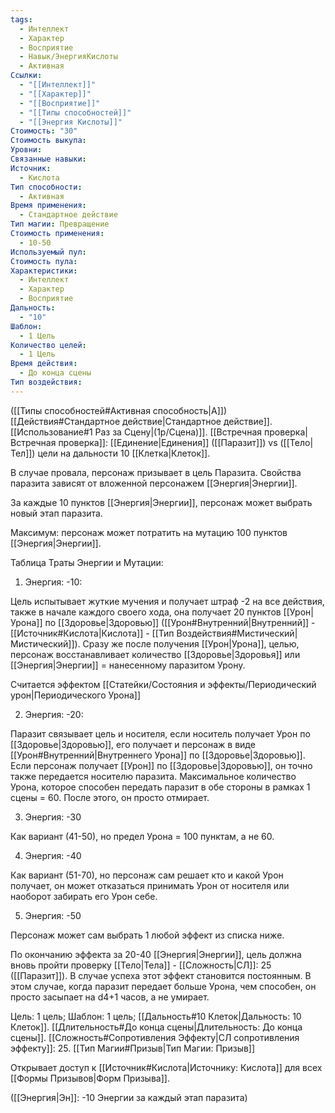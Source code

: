 ```yaml
---
tags:
  - Интеллект
  - Характер
  - Восприятие
  - Навык/ЭнергияКислоты
  - Активная
Ссылки:
  - "[[Интеллект]]"
  - "[[Характер]]"
  - "[[Восприятие]]"
  - "[[Типы способностей]]"
  - "[[Энергия Кислоты]]"
Стоимость: "30"
Стоимость выкупа: 
Уровни: 
Связанные навыки: 
Источник:
  - Кислота
Тип способности:
  - Активная
Время применения:
  - Стандартное действие
Тип магии: Превращение
Стоимость применения:
  - 10-50
Используемый пул: 
Стоимость пула: 
Характеристики:
  - Интеллект
  - Характер
  - Восприятие
Дальность:
  - "10"
Шаблон:
  - 1 Цель
Количество целей:
  - 1 Цель
Время действия:
  - До конца сцены
Тип воздействия:
---
```

([[Типы способностей#Активная способность|А]]) [[Действия#Стандартное действие|Стандартное действие]]. [[Использование#1 Раз за Сцену|(1р/Сцена)]]. [[Встречная проверка|Встречная проверка]]: [[Единение|Единения]] ([[Паразит]]) vs ([[Тело|Тел]]) цели на дальности 10 [[Клетка|Клеток]].

В случае провала, персонаж призывает в цель Паразита. Свойства паразита зависят от вложенной персонажем [[Энергия|Энергии]].

За каждые 10 пунктов [[Энергия|Энергии]], персонаж может выбрать новый этап паразита. 

Максимум: персонаж может потратить на мутацию 100 пунктов [[Энергия|Энергии]].

Таблица Траты Энергии и Мутации:


1. Энергия: -10:

Цель испытывает жуткие мучения и получает штраф -2 на все действия, также в начале каждого своего хода, она получает 20 пунктов [[Урон|Урона]] по [[Здоровье|Здоровью]] ([[Урон#Внутренний|Внутренний]] - [[Источник#Кислота|Кислота]] - [[Тип Воздействия#Мистический|Мистический]]). Сразу же после получения [[Урон|Урона]], целью, персонаж восстанавливает количество [[Здоровье|Здоровья]] или [[Энергия|Энергии]] = нанесенному паразитом Урону. 

Считается эффектом [[Статейки/Состояния и эффекты/Периодический урон|Периодического Урона]]

2. Энергия: -20:

Паразит связывает цель и носителя, если носитель получает Урон по [[Здоровье|Здоровью]], его получает и персонаж в виде [[Урон#Внутренний|Внутреннего Урона]] по [[Здоровье|Здоровью]]. Если персонаж получает [[Урон]] по [[Здоровье|Здоровью]], он точно также передается носителю паразита.  Максимальное количество Урона, которое способен передать паразит в обе стороны в рамках 1 сцены = 60. После этого, он просто отмирает.

3. Энергия: -30

Как вариант (41-50), но предел Урона = 100 пунктам, а не 60. 

4. Энергия: -40

Как вариант (51-70), но персонаж сам решает кто и какой Урон получает, он может отказаться принимать Урон от носителя или наоборот забирать его Урон себе.

5. Энергия: -50 

Персонаж может сам выбрать 1 любой эффект из списка ниже.


По окончанию эффекта за 20-40 [[Энергия|Энергии]],  цель должна вновь пройти проверку [[Тело|Тела]] - [[Сложность|СЛ]]: 25 ([[Паразит]]). В случае успеха этот эффект становится постоянным.  В этом случае, когда паразит передает больше Урона, чем способен, он просто засыпает на d4+1 часов, а не умирает. 


Цель: 1 цель; Шаблон: 1 цель; [[Дальность#10 Клеток|Дальность: 10 Клеток]]. [[Длительность#До конца сцены|Длительность: До конца сцены]]. 
[[Сложность#Cопротивления Эффекту|СЛ сопротивления эффекту]]: 25. 
[[Тип Магии#Призыв|Тип Магии: Призыв]]

Открывает доступ к [[Источник#Кислота|Источнику: Кислота]] для всех [[Формы Призывов|Форм Призыва]]. 

([[Энергия|Эн]]: -10 Энергии за каждый этап паразита)